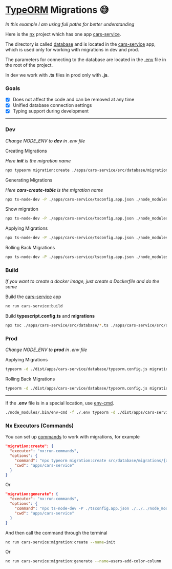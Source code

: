 # [TypeORM](https://typeorm.io/) Migrations 😅

*In this example I am using full paths for better understanding*

Here is the [nx](https://nx.dev/) project which has one app [cars-service](apps/cars-service).

The directory is called [database](apps/cars-service/src/database) and is located in the [cars-service](apps/cars-service) app, which is used only for working with migrations in dev and prod.

The parameters for connecting to the database are located in the [.env](.env) file in the root of the project.

In dev we work with **.ts** files in prod only with **.js**.

### Goals

- [x] Does not affect the code and can be removed at any time
- [x] Unified database connection settings
- [x] Typing support during development

---

### Dev

*Change NODE_ENV to **dev** in .env file*

Creating Migrations

*Here **init** is the migration name*

```bash
npx typeorm migration:create ./apps/cars-service/src/database/migrations/init
```

Generating Migrations

*Here **cars-create-table** is the migration name*

```bash
npx ts-node-dev -P ./apps/cars-service/tsconfig.app.json ./node_modules/typeorm/cli.js migration:generate ./apps/cars-service/src/database/migrations/cars-create-table -d ./apps/cars-service/src/database/typeorm.config.ts
```

Show migration

```bash
npx ts-node-dev -P ./apps/cars-service/tsconfig.app.json ./node_modules/typeorm/cli.js migration:show -d ./apps/cars-service/src/database/typeorm.config.ts
```

Applying Migrations

```bash
npx ts-node-dev -P ./apps/cars-service/tsconfig.app.json ./node_modules/typeorm/cli.js migration:run -d ./apps/cars-service/src/database/typeorm.config.ts
```

Rolling Back Migrations

```bash
npx ts-node-dev -P ./apps/cars-service/tsconfig.app.json ./node_modules/typeorm/cli.js migration:revert -d ./apps/cars-service/src/database/typeorm.config.ts
```

### Build

*If you want to create a docker image, just create a Dockerfile and do the same*

Build the [cars-service](apps/cars-service) app

```bash
nx run cars-service:build
```

Build **typescript.config.ts** and **migrations**

```bash
npx tsc ./apps/cars-service/src/database/*.ts ./apps/cars-service/src/database/**/*.ts --outDir ./dist/apps/cars-service/database
```

### Prod

*Change NODE_ENV to **prod** in .env file*

Applying Migrations

```bash
typeorm -d ./dist/apps/cars-service/database/typeorm.config.js migration:run
```

Rolling Back Migrations

```bash
typeorm -d ./dist/apps/cars-service/database/typeorm.config.js migration:revert
```

---

If the **.env** file is in a special location, use [env-cmd](https://www.npmjs.com/package/env-cmd).

```bash
./node_modules/.bin/env-cmd -f ./.env typeorm -d ./dist/apps/cars-service/database/typeorm.config.js migration:run
```


### Nx Executors (Commands)

You can set up [commands](https://nx.dev/nx-api/nx/executors/run-commands) to work with migrations, for example

```json
"migration:create": {
  "executor": "nx:run-commands",
  "options": {
    "command": "npx typeorm migration:create src/database/migrations/{args.name}",
    "cwd": "apps/cars-service"
  }
}
```

Or

```json
"migration:generate": {
  "executor": "nx:run-commands",
  "options": {
    "command": "npx ts-node-dev -P ./tsconfig.app.json ./../../node_modules/typeorm/cli.js migration:generate ./src/database/migrations/{args.name} -d ./src/database/typeorm.config.ts",
    "cwd": "apps/cars-service"
  }
}
```

And then call the command through the terminal

```bash
nx run cars-service:migration:create --name=init
```

Or

```bash
nx run cars-service:migration:generate --name=users-add-color-column
```
